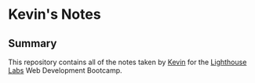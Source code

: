 # Kevin's Notes
## Summary
This repository contains all of the notes taken by [Kevin](https://github.com/KHNRV) for the [Lighthouse Labs](https://www.lighthouselabs.ca/) Web Development Bootcamp.